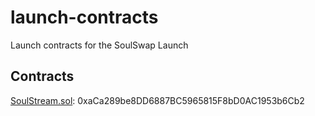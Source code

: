 # launch-contracts
Launch contracts for the SoulSwap Launch

## Contracts
[SoulStream.sol](https://testnet.ftmscan.com/address/0xaCa289be8DD6887BC5965815F8bD0AC1953b6Cb2#code): 0xaCa289be8DD6887BC5965815F8bD0AC1953b6Cb2
